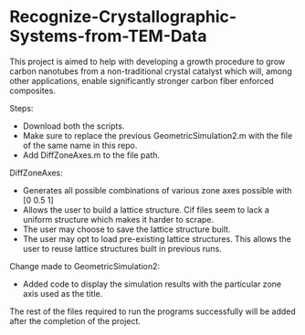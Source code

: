 # Recognize-Crystallographic-Systems-from-TEM-Data
This project is aimed to help with developing a growth procedure to grow carbon nanotubes from a non-traditional crystal catalyst which will, among other applications, enable significantly stronger carbon fiber enforced composites.

Steps:
- Download both the scripts. 
- Make sure to replace the previous GeometricSimulation2.m with the file of the same name in this repo. 
- Add DiffZoneAxes.m to the file path. 

DiffZoneAxes:
- Generates all possible combinations of various zone axes possible with [0 0.5 1]
- Allows the user to build a lattice structure. Cif files seem to lack a uniform structure which makes it harder to scrape.
- The user may choose to save the lattice structure built.
- The user may opt to load pre-existing lattice structures. This allows the user to reuse lattice structures built in previous runs.

Change made to GeometricSimulation2:
- Added code to display the simulation results with the particular zone axis used as the title. 

The rest of the files required to run the programs successfully will be added after the completion of the project.
